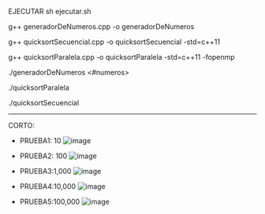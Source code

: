 EJECUTAR
sh ejecutar.sh

g++ generadorDeNumeros.cpp -o generadorDeNumeros

g++ quicksortSecuencial.cpp -o quicksortSecuencial -std=c++11

g++ quicksortParalela.cpp -o quicksortParalela -std=c++11 -fopenmp

./generadorDeNumeros <#numeros>

./quicksortParalela

./quicksortSecuencial


--------------------------------------------------------------------------------------------------------------


CORTO:
- PRUEBA1: 10
![image](https://github.com/JoseGon20335/CortoParalela/assets/100246655/447a950c-2712-4496-9f37-8af3001c02d7)

- PRUEBA2: 100
![image](https://github.com/JoseGon20335/CortoParalela/assets/100246655/8607ff49-0766-485b-8db7-1daa4667f5d7)

- PRUEBA3:1,000
![image](https://github.com/JoseGon20335/CortoParalela/assets/100246655/d6e93f04-5f39-443a-b03d-1f228b74e4ac)

- PRUEBA4:10,000
![image](https://github.com/JoseGon20335/CortoParalela/assets/100246655/9b90261e-a6e2-41de-ae60-22bb04ec489b)

- PRUEBA5:100,000
![image](https://github.com/JoseGon20335/CortoParalela/assets/100246655/fcb4dc02-a8cf-4581-9881-b0210fb34d16)
